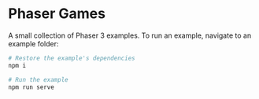 # Phaser Games

A small collection of Phaser 3 examples. To run an example, navigate to an example folder:

```bash
# Restore the example's dependencies
npm i

# Run the example
npm run serve
```
